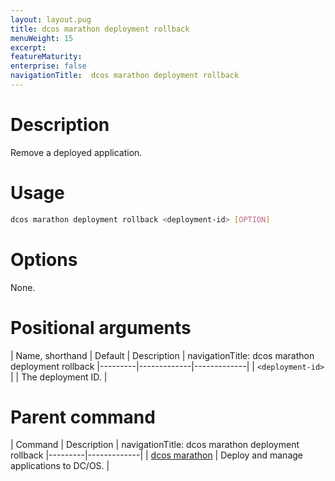 ```yaml
---
layout: layout.pug
title: dcos marathon deployment rollback
menuWeight: 15
excerpt:
featureMaturity:
enterprise: false
navigationTitle:  dcos marathon deployment rollback
---
```


<!-- This source repo for this topic is https://github.com/dcos/dcos-docs -->


# Description
Remove a deployed application.

# Usage

```bash
dcos marathon deployment rollback <deployment-id> [OPTION]
```

# Options

None.

# Positional arguments

| Name, shorthand | Default | Description |
navigationTitle:  dcos marathon deployment rollback
|---------|-------------|-------------|
| `<deployment-id>`   |             |  The deployment ID. |

# Parent command

| Command | Description |
navigationTitle:  dcos marathon deployment rollback
|---------|-------------|
| [dcos marathon](/docs/1.10/cli/command-reference/dcos-marathon/) | Deploy and manage applications to DC/OS. |

<!-- # Examples -->

